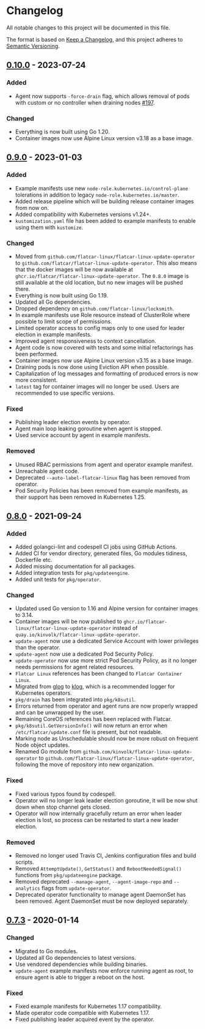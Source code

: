 # Changelog

All notable changes to this project will be documented in this file.

The format is based on [Keep a Changelog](https://keepachangelog.com/en/1.0.0/),
and this project adheres to [Semantic Versioning](https://semver.org/spec/v2.0.0.html).

## [0.10.0] - 2023-07-24
### Added
- Agent now supports `-force-drain` flag, which allows removal of pods with custom or no controller when draining nodes [#197](https://github.com/flatcar/flatcar-linux-update-operator/pull/197).

### Changed
- Everything is now built using Go 1.20.
- Container images now use Alpine Linux version v3.18 as a base image.

## [0.9.0] - 2023-01-03
### Added
- Example manifests use new `node-role.kubernetes.io/control-plane` tolerations in addition to legacy `node-role.kubernetes.io/master`.
- Added release pipeline which will be building release container images from now on.
- Added compatibility with Kubernetes versions v1.24+.
- `kustomization.yaml` file has been added to example manifests to enable using them with `kustomize`.

### Changed
- Moved from `github.com/flatcar-linux/flatcar-linux-update-operator` to `github.com/flatcar/flatcar-linux-update-operator`. This also means that the docker images will be now available at `ghcr.io/flatcar/flatcar-linux-update-operator`. The `0.8.0` image is still available at the old location, but no new images will be pushed there.
- Everything is now built using Go 1.19.
- Updated all Go dependencies.
- Dropped dependency on `github.com/flatcar-linux/locksmith`.
- In example manifests use Role resource instead of ClusterRole where possible to limit scope of permissions.
- Limited operator access to config maps only to one used for leader election in example manifests.
- Improved agent responsiveness to context cancellation.
- Agent code is now covered with tests and some initial refactorings has been performed.
- Container images now use Alpine Linux version v3.15 as a base image.
- Draining pods is now done using Eviction API when possible.
- Capitalization of log messages and formatting of produced errors is now more consistent.
- `latest` tag for container images will no longer be used. Users are recommended to use specific versions.

### Fixed
- Publishing leader election events by operator.
- Agent main loop leaking goroutine when agent is stopped.
- Used service account by agent in example manifests.

### Removed
- Unused RBAC permissions from agent and operator example manifest.
- Unreachable agent code.
- Deprecated `--auto-label-flatcar-linux` flag has been removed from operator.
- Pod Security Policies has been removed from example manifests, as their support has been removed in Kubernetes 1.25.

## [0.8.0] - 2021-09-24
### Added
- Added golangci-lint and codespell CI jobs using GitHub Actions.
- Added CI for vendor directory, generated files, Go modules tidiness, Dockerfile etc.
- Added missing documentation for all packages.
- Added integration tests for `pkg/updateengine`.
- Added unit tests for `pkg/operator`.

### Changed
- Updated used Go version to 1.16 and Alpine version for container images to 3.14.
- Container images will be now published to `ghcr.io/flatcar-linux/flatcar-linux-update-operator` instead of
`quay.io/kinvolk/flatcar-linux-update-operator`.
- `update-agent` now use a dedicated Service Account with lower privileges than the operator.
- `update-agent` now use a dedicated Pod Security Policy.
- `update-operator` now use more strict Pod Security Policy, as it no longer needs permissions
for agent related resources.
- `Flatcar Linux` references has been changed to `Flatcar Container Linux`.
- Migrated from [glog](https://github.com/golang/glog) to [klog](https://github.com/kubernetes/klog),
which is a recommended logger for Kubernetes operators.
- `pkg/drain` has been integrated into `pkg/k8sutil`.
- Errors returned from operator and agent runs are now properly wrapped and can be unwrapped by the user.
- Remaining CoreOS references has been replaced with Flatcar.
- `pkg/k8sutil.GetVersionInfo()` will now return an error when `/etc/flatcar/update.conf` file is present,
but not readable.
- Marking node as Unschedulable should now be more robust on frequent Node object updates.
- Renamed Go module from `github.com/kinvolk/flatcar-linux-update-operator` to `github.com/flatcar-linux/flatcar-linux-update-operator`, following the move of repository into new organization.

### Fixed
- Fixed various typos found by codespell.
- Operator will no longer leak leader election goroutine, it will be now shut down when stop channel gets closed.
- Operator will now internally gracefully return an error when leader election is lost, so process can be restarted
to start a new leader election.

### Removed
- Removed no longer used Travis CI, Jenkins configuration files and build scripts.
- Removed `AttemptUpdate()`, `GetStatus()` and `RebootNeededSignal()` functions from `pkg/updateengine` package.
- Removed deprecated `--manage-agent`, `--agent-image-repo` and `--analytics` flags from `update-operator`.
- Deprecated operator functionality to manage agent DaemonSet has been removed. Agent DaemonSet must be now deployed separately.

## [0.7.3] - 2020-01-14
### Changed
- Migrated to Go modules.
- Updated all Go dependencies to latest versions.
- Use vendored dependencies while building binaries.
- `update-agent` example manifests now enforce running agent as root, to ensure agent
is able to trigger a reboot on the host.

### Fixed
- Fixed example manifests for Kubernetes 1.17 compatibility.
- Made operator code compatible with Kubernetes 1.17.
- Fixed publishing leader acquired event by the operator.

[0.10.0]: https://github.com/flatcar/flatcar-linux-update-operator/compare/v0.9.0...v0.10.0
[0.9.0]: https://github.com/flatcar/flatcar-linux-update-operator/compare/v0.8.0...v0.9.0
[0.8.0]: https://github.com/flatcar/flatcar-linux-update-operator/compare/v0.7.3...v0.8.0
[0.7.3]: https://github.com/flatcar/flatcar-linux-update-operator/compare/v0.7.2...v0.7.3

